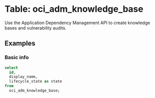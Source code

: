 # Table: oci_adm_knowledge_base

Use the Application Dependency Management API to create knowledge bases and vulnerability audits.

## Examples

### Basic info

```sql
select
  id,
  display_name,
  lifecycle_state as state 
from
  oci_adm_knowledge_base;
```
